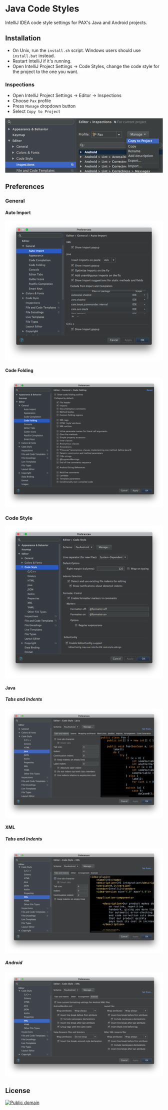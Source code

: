 # Java Code Styles

IntelliJ IDEA code style settings for PAX's Java and Android projects.


## Installation

 * On Unix, run the `install.sh` script. Windows users should use `install.bat` instead.
 * Restart IntelliJ if it's running.
 * Open IntelliJ Project Settings -> Code Styles, change the code style for the
   project to the one you want.

### Inspections

* Open IntelliJ Project Settings -> Editor -> Inspections
* Choose `Pax` profile
* Press `Manage` dropdown button
* Select `Copy to Project`

![Inspections Installation](artwork/inspections/installation.png)


## Preferences

### General

#### Auto Import

![Auto Import](artwork/general/auto_import.png)

#### Code Folding

![Code Folding](artwork/general/code_folding.png)

### Code Style

![Code Style](artwork/codestyles/code_style.png)

#### Java

##### Tabs and Indents

![Tabs and Indents](artwork/codestyles/java/tabs_and_indents.png)

#### XML

##### Tabs and Indents

![Tabs and Indents](artwork/codestyles/xml/tabs_and_indents.png)

##### Android

![Android](artwork/codestyles/xml/android.png)


## License

[![Public domain](https://licensebuttons.net/p/zero/1.0/88x31.png)](https://creativecommons.org/publicdomain/zero/1.0/legalcode)
